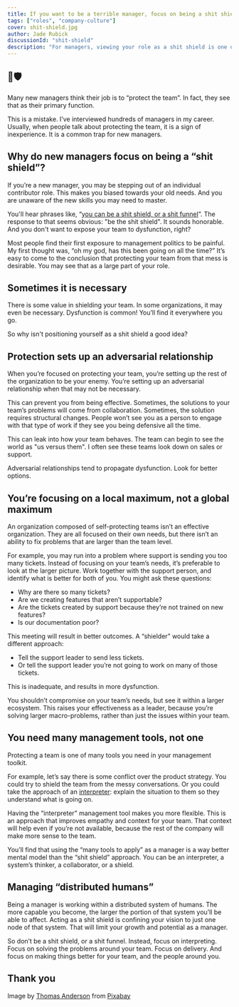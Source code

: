 ```yaml
---
title: If you want to be a terrible manager, focus on being a shit shield
tags: ["roles", "company-culture"]
cover: shit-shield.jpg
author: Jade Rubick
discussionId: "shit-shield"
description: "For managers, viewing your role as a shit shield is one of the most common early mistakes. Learn the dangers of being a shit shield, and what to do instead."
---
```


## 💩🛡️

Many new managers think their job is to “protect the team”. In fact, they see that as their primary function. 

This is a mistake. I’ve interviewed hundreds of managers in my career. Usually, when people talk about protecting the team, it is a sign of inexperience. It is a common trap for new managers.

<re-img src="shit-shield.jpg"></re-img>

## Why do new managers focus on being a “shit shield”?

If you’re a new manager, you may be stepping out of an individual contributor role. This makes you biased towards your old needs. And you are unaware of the new skills you may need to master. 

You'll hear phrases like, “[you can be a shit shield, or a shit funnel](https://techcrunch.com/2010/03/14/key-to-gmail/)”. The response to that seems obvious: "be the shit shield". It sounds honorable. And you don't want to expose your team to dysfunction, right?

<re-img src="good-person.png" width="40%"></re-img>

Most people find their first exposure to management politics to be painful. My first thought was, “oh my god, has this been going on all the time?” It’s easy to come to the conclusion that protecting your team from that mess is desirable. You may see that as a large part of your role. 

## Sometimes it is necessary

There is some value in shielding your team. In some organizations, it may even be necessary. Dysfunction is common! You’ll find it everywhere you go. 

So why isn't positioning yourself as a shit shield a good idea?

## Protection sets up an adversarial relationship

When you’re focused on protecting your team, you’re setting up the rest of the organization to be your enemy. You’re setting up an adversarial relationship when that may not be necessary. 

This can prevent you from being effective. Sometimes, the solutions to your team’s problems will come from collaboration. Sometimes, the solution requires structural changes. People won’t see you as a person to engage with that type of work if they see you being defensive all the time. 

<re-img src="stay-back.png" width="40%"></re-img>

This can leak into how your team behaves. The team can begin to see the world as "us versus them". I often see these teams look down on sales or support. 

Adversarial relationships tend to propagate dysfunction. Look for better options.

## You’re focusing on a local maximum, not a global maximum

An organization composed of self-protecting teams isn’t an effective organization. They are all focused on their own needs, but there isn’t an ability to fix problems that are larger than the team level. 

<re-img src="teams.png" width="40%"></re-img>

For example, you may run into a problem where support is sending you too many tickets. Instead of focusing on your team’s needs, it’s preferable to look at the larger picture. Work together with the support person, and identify what is better for both of you. You might ask these questions:

* Why are there so many tickets? 
* Are we creating features that aren’t supportable? 
* Are the tickets created by support because they’re not trained on new features? 
* Is our documentation poor? 

This meeting will result in better outcomes. A “shielder” would take a different approach:

* Tell the support leader to send less tickets.
* Or tell the support leader you’re not going to work on many of those tickets.

This is inadequate, and results in more dysfunction. 

You shouldn’t compromise on your team’s needs, but see it within a larger ecosystem. This raises your effectiveness as a leader, because you’re solving larger macro-problems, rather than just the issues within your team. 

## You need many management tools, not one

Protecting a team is one of many tools you need in your management toolkit. 

<re-img src="hammer.png" width="40%"></re-img>

For example, let’s say there is some conflict over the product strategy. You could try to shield the team from the messy conversations. Or you could take the approach of an <span style="text-decoration:underline;">interpreter</span>: explain the situation to them so they understand what is going on. 

Having the “interpreter” management tool makes you more flexible. This is an approach that improves empathy and context for your team. That context will help even if you’re not available, because the rest of the company will make more sense to the team. 

You’ll find that using the “many tools to apply” as a manager is a way better mental model than the “shit shield” approach. You can be an interpreter, a system’s thinker, a collaborator, or a shield. 


## Managing “distributed humans”

Being a manager is working within a distributed system of humans. The more capable you become, the larger the portion of that system you’ll be able to affect. Acting as a shit shield is confining your vision to just one node of that system. That will limit your growth and potential as a manager. 

So don’t be a shit shield, or a shit funnel. Instead, focus on interpreting. Focus on solving the problems around your team. Focus on delivery. And focus on making things better for your team, and the people around you. 

## Thank you

Image by <a href="https://pixabay.com/users/literarytitan-6200660/">Thomas Anderson</a> from <a href="https://pixabay.com/">Pixabay</a>